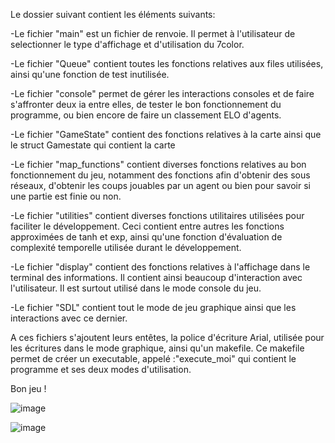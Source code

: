 Le dossier suivant contient les éléments suivants:

-Le fichier "main" est un fichier de renvoie. Il permet à l'utilisateur de selectionner le type d'affichage et d'utilisation du 7color.

-Le fichier "Queue" contient toutes les fonctions relatives aux files utilisées, ainsi qu'une fonction de test inutilisée.

-Le fichier "console" permet de gérer les interactions consoles et de faire s'affronter deux ia entre elles, de tester le bon fonctionnement du programme, ou bien encore de faire un classement ELO d'agents.

-Le fichier "GameState" contient des fonctions relatives à la carte ainsi que le struct Gamestate qui contient la carte

-Le fichier "map_functions" contient diverses fonctions relatives au bon fonctionnement du jeu, notamment des fonctions afin d'obtenir des sous réseaux, d'obtenir les coups jouables par un agent ou bien pour savoir si une partie est finie ou non.

-Le fichier "utilities" contient diverses fonctions utilitaires utilisées pour faciliter le développement. Ceci contient entre autres les fonctions approximées de tanh et exp, ainsi qu'une fonction d'évaluation de complexité temporelle utilisée durant le développement.

-Le fichier "display" contient des fonctions relatives à l'affichage dans le terminal des informations. Il contient ainsi beaucoup d'interaction avec l'utilisateur. Il est surtout utilisé dans le mode console du jeu.

-Le fichier "SDL" contient tout le mode de jeu graphique ainsi que les interactions avec ce dernier. 



A ces fichiers s'ajoutent leurs entêtes, la police d'écriture Arial, utilisée pour les écritures dans le mode graphique, ainsi qu'un makefile. Ce makefile permet de créer un executable, appelé :"execute_moi" qui contient le programme et ses deux modes d'utilisation.

Bon jeu !

![image](https://github.com/user-attachments/assets/5565e489-3eaa-4bb3-a5b2-ef01ebbe39c8)

![image](https://github.com/user-attachments/assets/2b826f8f-0df2-4289-a06f-c8edc65c5dbd)

